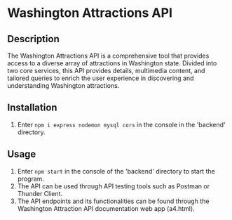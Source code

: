 # Washington Attractions API

## Description
The Washington Attractions API is a comprehensive tool that provides access to a diverse array of attractions in Washington state. Divided into two core services, this API provides details, multimedia content, and tailored queries to enrich the user experience in discovering and understanding Washington attractions.

## Installation
1. Enter `npm i express nodemon mysql cors` in the console in the 'backend' directory.

## Usage
1. Enter `npm start` in the console of the 'backend' directory to start the program.
2. The API can be used through API testing tools such as Postman or Thunder Client.
3. The API endpoints and its functionalities can be found through the Washington Attraction API documentation web app (a4.html).